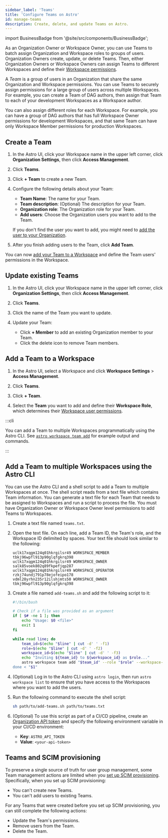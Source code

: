```yaml
---
sidebar_label: 'Teams'
title: 'Configure Teams on Astro'
id: manage-teams
description: Create, delete, and update Teams on Astro.
---
```

import BusinessBadge from '@site/src/components/BusinessBadge';

<BusinessBadge/>

As an Organization Owner or Workspace Owner, you can use Teams to batch assign Organization and Workspace roles to groups of users. Organization Owners create, update, or delete Teams. Then, either Organization Owners or Workspace Owners can assign Teams to different Workspaces and define their [Workspace permissions](user-permissions.md#workspace-roles).

A _Team_ is a group of users in an Organization that share the same Organization and Workspace permissions. You can use Teams to securely assign permissions for a large group of users across multiple Workspaces. For example, you can create a Team of DAG authors, then assign that Team to each of your development Workspaces as a Workspace author.

You can also assign different roles for each Workspace. For example, you can have a group of DAG authors that has full Workspace Owner permissions for development Workspaces, and that same Team can have only Workspace Member permissions for production Workspaces.

## Create a Team

1. In the Astro UI, click your Workspace name in the upper left corner, click **Organization Settings**, then click **Access Management**.

2. Click **Teams**.

3. Click **+ Team** to create a new Team.

4. Configure the following details about your Team:

    - **Team Name**: The name for your Team.
    - **Team description**: (Optional) The description for your Team.
    - **Organization role**: The Organization role for your Team.
    - **Add users**: Choose the Organization users you want to add to the Team.

    If you don't find the user you want to add, you might need to [add the user to your Organization](manage-organization-users.md#add-a-user-to-an-organization).

5. After you finish adding users to the Team, click **Add Team**.

You can now [add your Team to a Workspace](manage-teams.md#add-a-team-to-a-workspace) and define the Team users' permissions in the Workspace.

## Update existing Teams

1. In the Astro UI, click your Workspace name in the upper left corner, click **Organization Settings**, then click **Access Management**.

2. Click **Teams**.

3. Click the name of the Team you want to update.

4. Update your Team:

    - Click **+ Member** to add an existing Organization member to your Team.
    - Click the delete icon to remove Team members.

## Add a Team to a Workspace

1. In the Astro UI, select a Workspace and click **Workspace Settings** > **Access Management**.

2. Click **Teams**.

3. Click **+ Team**.

4. Select the **Team** you want to add and define their **Workspace Role**, which determines their [Workspace user permissions](/astro/user-permissions.md#workspace-roles).

:::cli

You can add a Team to multiple Workspaces programmatically using the Astro CLI. See [`astro workspace team add`](cli/astro-workspace-team-add.md) for example output and commands.

:::

## Add a Team to multiple Workspaces using the Astro CLI

You can use the Astro CLI and a shell script to add a Team to multiple Workspaces at once. The shell script reads from a text file which contains Team information. You can generate a text file for each Team that needs to be assigned to Workspaces and run a script to process the file. You must have Organization Owner or Workspace Owner level permissions to add Teams to Workspaces.

1. Create a text file named `teams.txt`.
2. Open the text file. On each line, add a Team ID, the Team's role, and the Workspace ID delimited by spaces. Your text file should look similar to the following:

    ```text
    uclk17xqgm124q01hkrgilsr49 WORKSPACE_MEMBER tbkj96wpfl913p90glqfgkrq398
    uclk17xqgm124q01hkrgilsr49 WORKSPACE_OWNER salk85voek802q89fkpefjqp287
    uclk17xqgm124q01hkrgilsr49 WORKSPACE_OPERATOR rzkj74undj791p78ejofeipo178
    vdml28yrhn235r12ilshjmts50 WORKSPACE_OWNER tbkj96wpfl913p90glqfgkrq398
    ```

3. Create a file named `add-teams.sh` and add the following script to it:

    ```bash
    #!/bin/bash

    # Check if a file was provided as an argument
    if [ $# -ne 1 ]; then
        echo "Usage: $0 <file>"
        exit 1
    fi

    while read line; do
        team_id=$(echo "$line" | cut -d' ' -f1)
        role=$(echo "$line" | cut -d' ' -f2)
        workspace_id=$(echo "$line" | cut -d' ' -f3)
        echo "Inviting ${team_id} to ${workspace_id} as $role..."
        astro workspace team add "$team_id" --role "$role" --workspace-id "$workspace_id
    done < "$1"
    ```

4. (Optional) Log in to the Astro CLI using `astro login`, then run `astro workspace list` to ensure that you have access to the Workspaces where you want to add the users.

5. Run the following command to execute the shell script:

    ```sh
    sh path/to/add-teams.sh path/to/teams.txt
    ```

6. (Optional) To use this script as part of a CI/CD pipeline, create an [Organization API token](organization-api-tokens.md) and specify the following environment variable in your CI/CD environment:

    - **Key**:  `ASTRO_API_TOKEN`
    - **Value**: `<your-api-token>`

## Teams and SCIM provisioning

To preserve a single source of truth for user group management, some Team management actions are limited when you [set up SCIM provisioning](set-up-scim-provisioning.md). Specifically, when you set up SCIM provisioning:

- You can't create new Teams.
- You can't add users to existing Teams.

For any Teams that were created before you set up SCIM provisioning, you can still complete the following actions:

- Update the Team's permissions.
- Remove users from the Team.
- Delete the Team.
